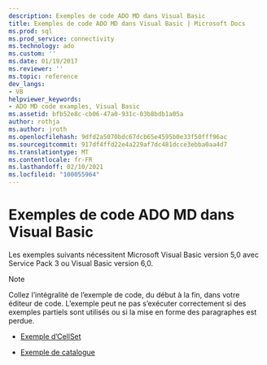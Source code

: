 ```yaml
---
description: Exemples de code ADO MD dans Visual Basic
title: Exemples de code ADO MD dans Visual Basic | Microsoft Docs
ms.prod: sql
ms.prod_service: connectivity
ms.technology: ado
ms.custom: ''
ms.date: 01/19/2017
ms.reviewer: ''
ms.topic: reference
dev_langs:
- VB
helpviewer_keywords:
- ADO MD code examples, Visual Basic
ms.assetid: bfb52e8c-cb06-47a0-931c-03b8bdb1a05a
author: rothja
ms.author: jroth
ms.openlocfilehash: 9dfd2a5070bdc67dcb65e4595b0e33f50fff96ac
ms.sourcegitcommit: 917df4ffd22e4a229af7dc481dcce3ebba0aa4d7
ms.translationtype: MT
ms.contentlocale: fr-FR
ms.lasthandoff: 02/10/2021
ms.locfileid: "100055964"
---
```

# <a name="ado-md-code-examples-in-visual-basic"></a>Exemples de code ADO MD dans Visual Basic
Les exemples suivants nécessitent Microsoft Visual Basic version 5,0 avec Service Pack 3 ou Visual Basic version 6,0.  
  
> [!NOTE]
>  Collez l’intégralité de l’exemple de code, du début à la fin, dans votre éditeur de code. L’exemple peut ne pas s’exécuter correctement si des exemples partiels sont utilisés ou si la mise en forme des paragraphes est perdue.  
  
-   [Exemple d’CellSet](./cellset-example-vb.md)  
  
-   [Exemple de catalogue](./catalog-example-vb.md)